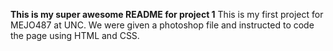 **This is my super awesome README for project 1**
This is my first project for MEJO487 at UNC. We were given a photoshop file and instructed to code the page using HTML and CSS.
